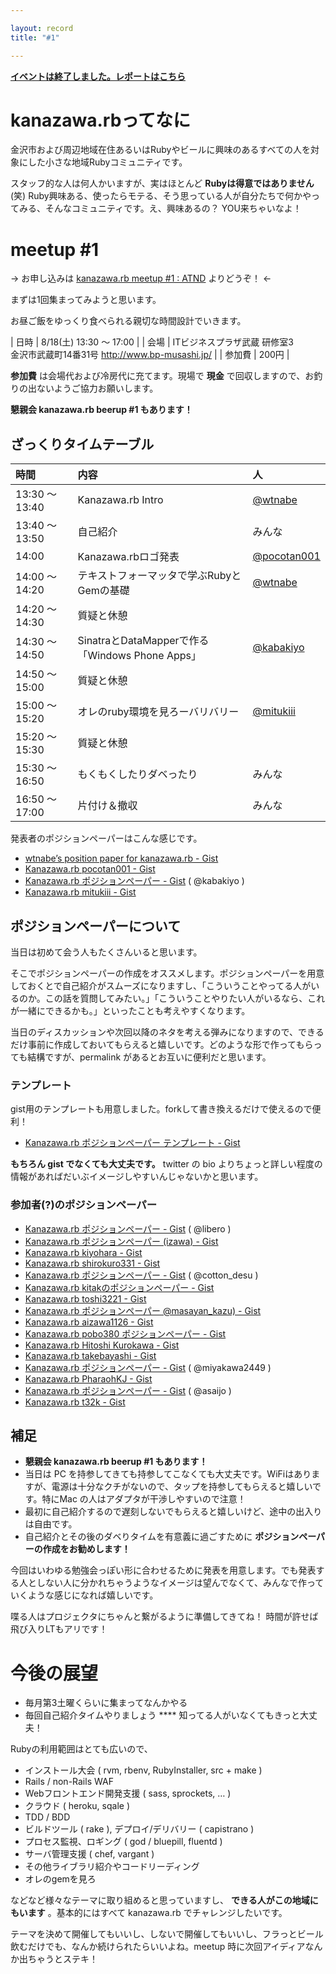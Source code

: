 ```yaml
---

layout: record
title: "#1"

---
```


<p>
<a href="./report.html"><strong>イベントは終了しました。レポートはこちら</strong></a></p>

kanazawa.rbってなに
===================

金沢市および周辺地域在住あるいはRubyやビールに興味のあるすべての人を対象にした小さな地域Rubyコミュニティです。

スタッフ的な人は何人かいますが、実はほとんど
**Rubyは得意ではありません** (笑)
Ruby興味ある、使ったらモテる、そう思っている人が自分たちで何かやってみる、そんなコミュニティです。え、興味あるの？
YOU来ちゃいなよ！

meetup #1
==========

→ お申し込みは [kanazawa.rb meetup #1 : ATND](http://atnd.org/events/31034) よりどうぞ！ ←

まずは1回集まってみようと思います。

お昼ご飯をゆっくり食べられる親切な時間設計でいきます。


| 日時   | 8/18(土) 13:30 〜 17:00 |
| 会場   | ITビジネスプラザ武蔵 研修室3<br>金沢市武蔵町14番31号 <a href="http://www.bp-musashi.jp/">http://www.bp-musashi.jp/</a> |
| 参加費 | 200円 |


**参加費** は会場代および冷房代に充てます。現場で **現金**
で回収しますので、お釣りの出ないようご協力お願いします。

**懇親会 kanazawa.rb beerup #1 もあります！**

ざっくりタイムテーブル
----------------------

 |時間            | 内容                                             |人 |
 |:---------------|:-------------------------------------------------|:----------------------------------------------------------|
 |13:30 〜 13:40  | Kanazawa.rb Intro                                |<a href="https://twitter.com/wtnabe">@wtnabe</a> |
 |13:40 〜 13:50  | 自己紹介                                         |みんな |
 |14:00           | Kanazawa.rbロゴ発表                              |<a href="https://twitter.com/pocotan001">@pocotan001</a> |
 |14:00 〜 14:20  | テキストフォーマッタで学ぶRubyとGemの基礎        |<a href="https://twitter.com/wtnabe">@wtnabe</a> |
 |14:20 〜 14:30  | 質疑と休憩                                       | |
 |14:30 〜 14:50  | SinatraとDataMapperで作る「Windows Phone Apps」  |<a href="https://twitter.com/kabakiyo">@kabakiyo</a> |
 |14:50 〜 15:00  | 質疑と休憩                                       | |
 |15:00 〜 15:20  | オレのruby環境を見ろーバリバリー                 |<a href="https://twitter.com/mitukiii">@mitukiii</a> |
 |15:20 〜 15:30  | 質疑と休憩                                       | |
 |15:30 〜 16:50  | もくもくしたりダベったり                         |みんな |
 |16:50 〜 17:00  | 片付け＆撤収                                     |みんな |

発表者のポジションペーパーはこんな感じです。

* [wtnabe’s position paper for kanazawa.rb - Gist](https://gist.github.com/3176363)
* [Kanazawa.rb pocotan001 - Gist](https://gist.github.com/31ed5ed489c107c3080e)
* [Kanazawa.rb ポジションペーパー - Gist](https://gist.github.com/59179d14e515bcfdfa75) ( @kabakiyo )
* [Kanazawa.rb mitukiii - Gist](https://gist.github.com/f5aed1a1244a9bc82c5b)

ポジションペーパーについて
--------------------------

当日は初めて会う人もたくさんいると思います。

そこでポジションペーパーの作成をオススメします。ポジションペーパーを用意しておくとで自己紹介がスムーズになりますし、「こういうことやってる人がいるのか。この話を質問してみたい。」「こういうことやりたい人がいるなら、これが一緒にできるかも。」といったことも考えやすくなります。

当日のディスカッションや次回以降のネタを考える弾みになりますので、できるだけ事前に作成しておいてもらえると嬉しいです。どのような形で作ってもらっても結構ですが、permalink
があるとお互いに便利だと思います。

### テンプレート

gist用のテンプレートも用意しました。forkして書き換えるだけで使えるので便利！

* [Kanazawa.rb ポジションペーパー テンプレート - Gist](https://gist.github.com/5a523ec3180002229a32)

**もちろん gist でなくても大丈夫です。** twitter の bio
よりちょっと詳しい程度の情報があればだいぶイメージしやすいんじゃないかと思います。

### 参加者(?)のポジションペーパー

- [Kanazawa.rb ポジションペーパー - Gist](https://gist.github.com/c030f92624fd35a32ccc) ( @libero )
- [Kanazawa.rb ポジションペーパー (izawa) - Gist](https://gist.github.com/a74c7472a3d745ad6460)
- [Kanazawa.rb kiyohara - Gist](https://gist.github.com/2d030661c9115813dc1f)
- [Kanazawa.rb shirokuro331 - Gist](https://gist.github.com/21f74f9a83e626f0fcbb)
- [Kanazawa.rb ポジションペーパー - Gist](https://gist.github.com/84e50189a8e643b4cb96) ( @cotton\_desu )
- [Kanazawa.rb kitakのポジションペーパー - Gist](https://gist.github.com/1ff61592bf93bbbc9849)
- [Kanazawa.rb toshi3221 - Gist](https://gist.github.com/1382e3e18cfab7c16b91)
- [Kanazawa.rb ポジションペーパー @masayan\_kazu) - Gist](https://gist.github.com/ec47281fffbb9268dad4)
- [Kanazawa.rb aizawa1126 - Gist](https://gist.github.com/3377956)
- [Kanazawa.rb pobo380 ポジションペーパー - Gist](https://gist.github.com/8d97884bcf53815036d7)
- [Kanazawa.rb Hitoshi Kurokawa - Gist](https://gist.github.com/a3d6c7088ef8f4d7a314)
- [Kanazawa.rb takebayashi - Gist](https://gist.github.com/817f5c5f81d5e4d0353a)
- [Kanazawa.rb ポジションペーパー - Gist](https://gist.github.com/7b84a5da318e80d7bdbf) ( @miyakawa2449 )
- [Kanazawa.rb PharaohKJ - Gist](https://gist.github.com/216f1e420cdd317651c1)
- [Kanazawa.rb ポジションペーパー - Gist](https://gist.github.com/9a898208ebc54320673e) ( @asaijo )
- [Kanazawa.rb t32k - Gist](https://gist.github.com/68bc35ff5b094cc74f41)

補足
----

* **懇親会 kanazawa.rb beerup #1 もあります！**
* 当日は PC を持参してきても持参してこなくても大丈夫です。WiFiはありますが、電源は十分なクチがないので、タップを持参してもらえると嬉しいです。特にMac の人はアダプタが干渉しやすいので注意！
* 最初に自己紹介するので遅刻しないでもらえると嬉しいけど、途中の出入りは自由です。
* 自己紹介とその後のダベりタイムを有意義に過ごすために **ポジションペーパーの作成をお勧めします！**

今回はいわゆる勉強会っぽい形に合わせるために発表を用意します。でも発表する人としない人に分かれちゃうようなイメージは望んでなくて、みんなで作っていくような感じになれば嬉しいです。

喋る人はプロジェクタにちゃんと繋がるように準備してきてね！
時間が許せば飛び入りLTもアリです！

今後の展望
==========

* 毎月第3土曜くらいに集まってなんかやる
* 毎回自己紹介タイムやりましょう
**** 知ってる人がいなくてもきっと大丈夫！

Rubyの利用範囲はとても広いので、

* インストール大会 ( rvm, rbenv, RubyInstaller, src + make )
* Rails / non-Rails WAF
* Webフロントエンド開発支援 ( sass, sprockets, … )
* クラウド ( heroku, sqale )
* TDD / BDD
* ビルドツール ( rake ), デプロイ/デリバリー ( capistrano )
* プロセス監視、ロギング ( god / bluepill, fluentd )
* サーバ管理支援 ( chef, vargant )
* その他ライブラリ紹介やコードリーディング
* オレのgemを見ろ

などなど様々なテーマに取り組めると思っていますし、 **できる人がこの地域にもいます** 。基本的にはすべて kanazawa.rb でチャレンジしたいです。

テーマを決めて開催してもいいし、しないで開催してもいいし、フラっとビール飲むだけでも、なんか続けられたらいいよね。meetup
時に次回アイディアなんか出ちゃうとステキ！
